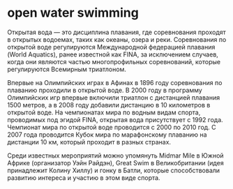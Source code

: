 # open water swimming

Открытая вода — это дисциплина плавания, где соревнования проходят в открытых водоемах, таких как океаны, озера и реки. Соревнования по открытой воде регулируются Международной федерацией плавания (World Aquatics), ранее известной как FINA, за исключением случаев, когда они являются частью многопрофильных соревнований, которые регулируются Всемирным триатлоном.

Впервые на Олимпийских играх в Афинах в 1896 году соревнования по плаванию проходили в открытой воде. В 2000 году в программу Олимпийских игр впервые включили триатлон с дистанцией плавания 1500 метров, а в 2008 году добавили дистанцию в 10 километров в открытой воде. На чемпионатах мира по водным видам спорта, проводимых под эгидой FINA, открытая вода присутствует с 1992 года. Чемпионат мира по открытой воде проводится с 2000 по 2010 год. С 2007 года проводится Кубок мира по марафонскому плаванию на дистанции 10 км, который проходит в разных странах.

Среди известных мероприятий можно упомянуть Midmar Mile в Южной Африке (организатор Уэйн Райдэн), Great Swim в Великобритании (идея принадлежит Колину Хиллу) и гонку в Батли, которые способствовали развитию интереса и участию в этом виде спорта.